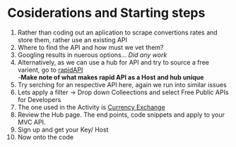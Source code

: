 # Cosiderations and Starting steps

1. Rather than coding out an aplication to scrape convertions rates and store them, rather use an existing API
2. Where to find the API and how must we vet them?
3. Googling results in nuerous options... *Did any work*
4. Alternatively, as we can use a hub for API and try to source a free varient, go to [rapidAPI](https://rapidapi.com/hub)
   <br>-**Make note of what makes rapid API as a Host and hub unique**<br>
6. Try serching for an respective API here, again we run into similar issues
7. Lets apply a filter -> Drop down Colleections and select Free Public APIs for Developers
8. The one used in the Activity is [Currency Exchange](https://rapidapi.com/fyhao/api/currency-exchange/)
9. Review the Hub page. The end points, code snippets and apply to your MVC API.
10. Sign up and get your Key/ Host
11. Now onto the code
